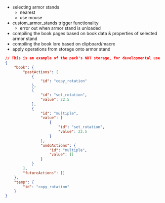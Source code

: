 - selecting armor stands
	- nearest
	- use mouse
- custom_armor_stands trigger functionality
	- error out when armor stand is unloaded
- compiling the book pages based on book data & properties of selected armor stand
- compiling the book lore based on clipboard/macro
- apply operations from storage onto armor stand

```json
// This is an example of the pack's NBT storage, for developmental use.
{
	"book": {
		"pastActions": [
			{
				"id": "copy_rotation"
			},
			{
				"id": "set_rotation",
				"value": 22.5
			},
			{
				"id": "multiple",
				"value": [
					{
						"id": "set_rotation",
						"value": 22.5
					}
				],
				"undoActions": {
					"id": "multiple",
					"value": []
				}
			}
		],
		"futureActions": []
	},
	"temp": {
		"id": "copy_rotation"
	}
}
```